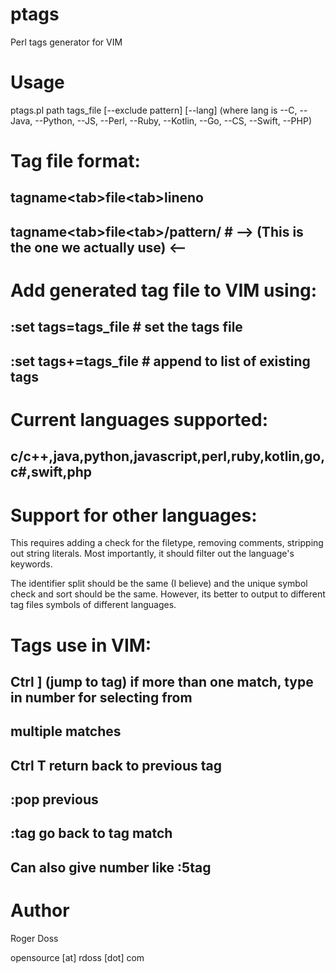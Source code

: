 # ptags
Perl tags generator for VIM

# Usage
ptags.pl path tags_file [--exclude pattern] [--lang] (where lang is --C, --Java, --Python, --JS, --Perl, --Ruby, --Kotlin, --Go, --CS, --Swift, --PHP)

# Tag file format:

## tagname\<tab\>file\<tab\>lineno
## tagname\<tab\>file\<tab\>/pattern/ \# --> (This is the one we actually use) <--

# Add generated tag file to VIM using:

## :set tags=tags\_file \# set the tags file
## :set tags+=tags\_file \# append to list of existing tags

# Current languages supported:

## c/c++,java,python,javascript,perl,ruby,kotlin,go,c#,swift,php

# Support for other languages:

This requires adding a check for the filetype, removing comments,
stripping out string literals. Most importantly, it should filter out
the language's keywords. 

The identifier split should be the same (I believe) and the unique symbol 
check and sort should be the same. However, its better to output to different
tag files symbols of different languages.

# Tags use in VIM:

## Ctrl ] (jump to tag) if more than one match, type in number for selecting from 
##        multiple matches
## Ctrl T return back to previous tag
## :pop previous
## :tag go back to tag match

## Can also give number like :5tag

# Author
Roger Doss

opensource [at] rdoss [dot] com

